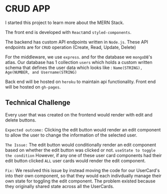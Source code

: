 # CRUD APP

I started this project to learn more about the MERN Stack.

The front end is developed with `React`and `styled-components`.

The backend has custom API endpoints written in `Node.js`.
These API endpoints are for `CRUD` operation (Create, Read, Update, Delete)

For the middleware, we use `express`.
and for the database we `mongoDB`'s atlas.
Our database has 1 collection `users` which holds a custom written schema
that defines the user data which looks like :
`Name(STRING), Age(NUMBER, and Username(STRING)`

Back end will be hosted on `heroku` to maintain api functionality.
Front end will be hosted on `gh-pages`.

## Technical Challenge

Every user that was created on the frontend would render with edit and delete buttons.

`Expected outcome:` Clicking the edit button would render an edit component to allow the user to change
the information of the selected user.

`The Issue:` The edit button would conditionally render an edit component based on whether the edit button was clicked or not. `useState to toggle the condition`
However, if any one of these user card components had their edit button clicked `ALL` user cards would
render the edit component.

`Fix:` We resolved this issue by instead moving the code for our UserCard's into their own component,
so that they would each indivdually manage their own state for toggling the edit component.
The problem existed because they originally shared state across all the UserCards.
